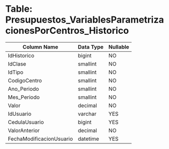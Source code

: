 # Table: Presupuestos_VariablesParametrizacionesPorCentros_Historico

| Column Name | Data Type | Nullable |
|-------------|-----------|----------|
| IdHistorico | bigint | NO |
| IdClase | smallint | NO |
| IdTipo | smallint | NO |
| CodigoCentro | smallint | NO |
| Ano_Periodo | smallint | NO |
| Mes_Periodo | smallint | NO |
| Valor | decimal | NO |
| IdUsuario | varchar | YES |
| CedulaUsuario | bigint | YES |
| ValorAnterior | decimal | NO |
| FechaModificacionUsuario | datetime | YES |
